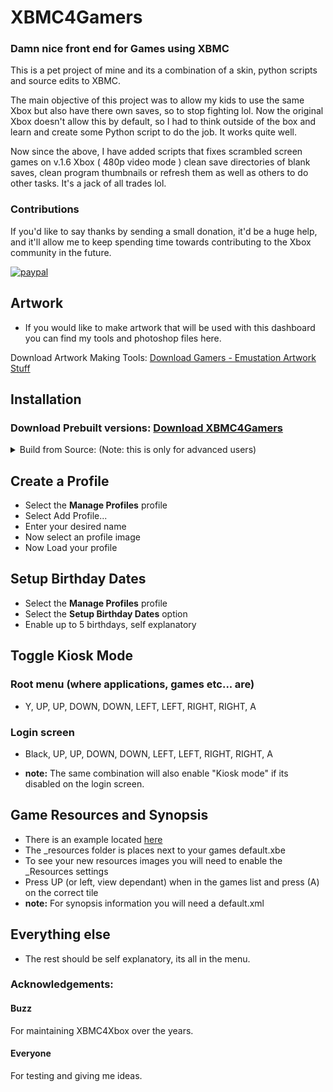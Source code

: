# XBMC4Gamers

### Damn nice front end for Games using XBMC

 This is a pet project of mine and its a combination of a skin, python scripts and source edits to XBMC.

 The main objective of this project was to allow my kids to use the same Xbox but also have there own saves, so to stop fighting lol. Now the original Xbox doesn't allow this by default, so I had to think outside of the box and learn and create some Python script to do the job. It works quite well.

 Now since the above, I have added scripts that fixes scrambled screen games on v.1.6 Xbox ( 480p video mode ) clean save directories of blank saves, clean program thumbnails or refresh them as well as others to do other tasks. It's a jack of all trades lol.

### Contributions
 If you'd like to say thanks by sending a small donation, it'd be a huge help, and it'll allow me to keep spending time towards contributing to the Xbox community in the future.

[![paypal](https://www.paypalobjects.com/en_US/i/btn/btn_donateCC_LG.gif)](https://www.paypal.com/cgi-bin/webscr?cmd=_donations&business=65NJWU9PUUX7W&lc=GB&currency_code=GBP&bn=PP%2dDonationsBF%3abtn_donate_LG%2egif%3aNonHosted)
 
## Artwork
 * If you would like to make artwork that will be used with this dashboard you can find my tools and photoshop files here.
 
 Download Artwork Making Tools: [Download Gamers - Emustation Artwork Stuff](https://drive.google.com/drive/folders/1a3ZaFTuuu5L7lDbnOjmA5tlHhrwpWFKC?usp=sharing)
 
## Installation
 ### Download Prebuilt versions: [Download XBMC4Gamers](https://www.xbmc4gamers.co.uk/X4G-XEmu/urldownloader/dashboards/XBMC4Gamers.zip)
 
 <details>
  <summary>Build from Source: (Note: this is only for advanced users)</summary>
  
 * Download [XBMC4Gamers](https://github.com/Rocky5/XBMC4Gamers/archive/master.zip) and extract the **XBMC4Gamers-master** folder to your desktop.
 * Download the latest [XBMC4XBOX-*****.zip](https://drive.google.com/drive/folders/0B9zNhNcNUdDTRVFBbHcwc2JCZFE) and extract the **XBMC** folder that is inside the zip to your desktop\\**XBMC4Gamers-master**\\ folder.
 * Now double click the **Build XBMC4Gamers.bat** that's inside the **XBMC4Gamers-master** folder and wait. It will output a new folder named **XBMC4Gamers**
 * FTP this new folder to your Xbox and enjoy.
 </details>
 
## Create a Profile
 * Select the **Manage Profiles** profile
 * Select Add Profile...
 * Enter your desired name
 * Now select an profile image
 * Now Load your profile
 
## Setup Birthday Dates
 * Select the **Manage Profiles** profile
 * Select the **Setup Birthday Dates** option
 * Enable up to 5 birthdays, self explanatory
 
## Toggle Kiosk Mode
 ### Root menu (where applications, games etc... are)
 * Y, UP, UP, DOWN, DOWN, LEFT, LEFT, RIGHT, RIGHT, A
 
 ### Login screen
 * Black, UP, UP, DOWN, DOWN, LEFT, LEFT, RIGHT, RIGHT, A
 
 * **note:** The same combination will also enable "Kiosk mode" if its disabled on the login screen.

## Game Resources and Synopsis
 * There is an example located [here](https://github.com/Rocky5/XBMC4Gamers/tree/master/Synopsis%20Example)
 * The _resources folder is places next to your games default.xbe
 * To see your new resources images you will need to enable the _Resources settings
 * Press UP (or left, view dependant) when in the games list and press (A) on the correct tile
 * **note:** For synopsis information you will need a default.xml
 
## Everything else
 * The rest should be self explanatory, its all in the menu.
 
### Acknowledgements:

#### Buzz
 For maintaining XBMC4Xbox over the years.
#### Everyone
 For testing and giving me ideas.
